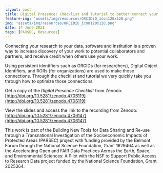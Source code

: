 ```yaml
---
layout: post
title: Digital Presence: Checklist and Tutorial to better connect your research, data, software and institution 
feature-img: "assets/img/resources/ORCIDiD_icon128x128.png"
img: "assets/img/resources/ORCIDiD_icon128x128.png"
date: 14 June 2021
tags: [PARSEC, Resources]
---
```


Connecting your research to your data, software and institution is a proven way to increase discovery of your work to potential collaborators and partners, and receive credit when others use your work. 

Using persistent identifiers such as ORCIDs (for researchers), Digital Object Identifiers, and RORs (for organizations) are used to make those connections.  Through the checklist and tutorial we very quickly take you through how to optimize those connections.  

Get a copy of the *Digital Presence Checklist* from Zenodo:  
[http://doi.org/10.5281/zenodo.4706119](http://doi.org/10.5281/zenodo.4706119)

View the slides and access the link to the recording from Zenodo:
[http://doi.org/10.5281/zenodo.4706147](http://doi.org/10.5281/zenodo.4706147)

This work is part of the Building New Tools for Data Sharing and Re-use through a Transnational Investigation of the Socioeconomic Impacts of Protected Areas (PARSEC) project with funding provided by the Belmont Forum through the National Science Foundation, Grant 1929464 as well as the Accelerating Open and FAIR Data Practices Across the Earth, Space, and Environmental Sciences: A Pilot with the NSF to Support Public Access to Research Data project funded by the National Science Foundation, Grant 2025364.
